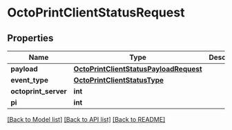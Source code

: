 # OctoPrintClientStatusRequest


## Properties
Name | Type | Description | Notes
------------ | ------------- | ------------- | -------------
**payload** | [**OctoPrintClientStatusPayloadRequest**](OctoPrintClientStatusPayloadRequest.md) |  | 
**event_type** | [**OctoPrintClientStatusType**](OctoPrintClientStatusType.md) |  | 
**octoprint_server** | **int** |  | 
**pi** | **int** |  | 

[[Back to Model list]](../README.md#documentation-for-models) [[Back to API list]](../README.md#documentation-for-api-endpoints) [[Back to README]](../README.md)


